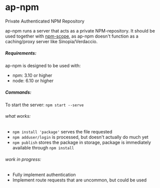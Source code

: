 # ap-npm
Private Authenticated NPM Repository

ap-npm runs a server that acts as a private NPM-repository. It should be used together with [npm-scope](https://docs.npmjs.com/misc/scope), as ap-npm doesn't function as a caching/proxy server like Sinopia/Verdaccio. 

##### Requirements:
ap-npm is designed to be used with:
- npm: 3.10 or higher
- node: 6.10 or higher

##### Commands:
To start the server: `npm start --serve`


###### what works:
 - `npm install 'package'` serves the file requested
 - `npm adduser/login` is processed, but doesn't actually do much yet
 - `npm publish` stores the package in storage, package is immediately available through `npm install`
 
 ###### work in progress:
  - Fully implement authentication
  - Implement route requests that are uncommon, but could be used

